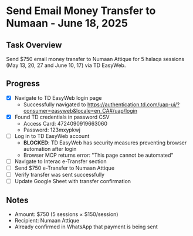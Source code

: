 # Send Email Money Transfer to Numaan - June 18, 2025

## Task Overview
Send $750 email money transfer to Numaan Attique for 5 halaqa sessions (May 13, 20, 27 and June 10, 17) via TD EasyWeb.

## Progress

- [x] Navigate to TD EasyWeb login page
  - Successfully navigated to https://authentication.td.com/uap-ui/?consumer=easyweb&locale=en_CA#/uap/login
- [x] Found TD credentials in password CSV
  - Access Card: 4724090919663060
  - Password: 123mxypkwj
- [ ] Log in to TD EasyWeb account
  - **BLOCKED**: TD EasyWeb has security measures preventing browser automation after login
  - Browser MCP returns error: "This page cannot be automated"
- [ ] Navigate to Interac e-Transfer section
- [ ] Send $750 e-Transfer to Numaan Attique
- [ ] Verify transfer was sent successfully
- [ ] Update Google Sheet with transfer confirmation

## Notes
- Amount: $750 (5 sessions × $150/session)
- Recipient: Numaan Attique
- Already confirmed in WhatsApp that payment is being sent